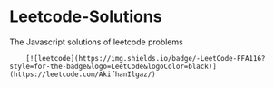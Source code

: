 # Leetcode-Solutions

The Javascript solutions of leetcode problems

        [![leetcode](https://img.shields.io/badge/-LeetCode-FFA116?style=for-the-badge&logo=LeetCode&logoColor=black)](https://leetcode.com/AkifhanIlgaz/)
